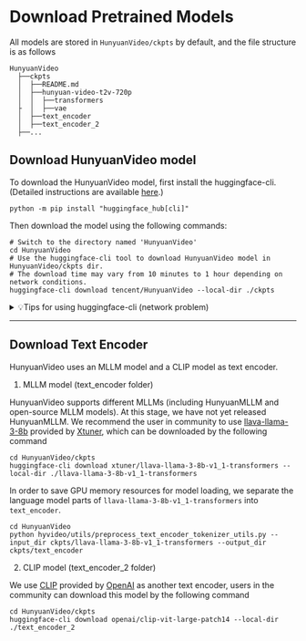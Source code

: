 # Download Pretrained Models

All models are stored in `HunyuanVideo/ckpts` by default, and the file structure is as follows
```shell
HunyuanVideo
  ├──ckpts
  │  ├──README.md
  │  ├──hunyuan-video-t2v-720p
  │  │  ├──transformers
  ├  │  ├──vae
  │  ├──text_encoder
  │  ├──text_encoder_2
  ├──...
```

## Download HunyuanVideo model
To download the HunyuanVideo model, first install the huggingface-cli. (Detailed instructions are available [here](https://huggingface.co/docs/huggingface_hub/guides/cli).)

```shell
python -m pip install "huggingface_hub[cli]"
```

Then download the model using the following commands:

```shell
# Switch to the directory named 'HunyuanVideo'
cd HunyuanVideo
# Use the huggingface-cli tool to download HunyuanVideo model in HunyuanVideo/ckpts dir.
# The download time may vary from 10 minutes to 1 hour depending on network conditions.
huggingface-cli download tencent/HunyuanVideo --local-dir ./ckpts
```

<details>
<summary>💡Tips for using huggingface-cli (network problem)</summary>

##### 1. Using HF-Mirror

If you encounter slow download speeds in China, you can try a mirror to speed up the download process. For example,

```shell
HF_ENDPOINT=https://hf-mirror.com huggingface-cli download tencent/HunyuanVideo --local-dir ./ckpts
```

##### 2. Resume Download

`huggingface-cli` supports resuming downloads. If the download is interrupted, you can just rerun the download 
command to resume the download process.

Note: If an `No such file or directory: 'ckpts/.huggingface/.gitignore.lock'` like error occurs during the download 
process, you can ignore the error and rerun the download command.

</details>

---

## Download Text Encoder

HunyuanVideo uses an MLLM model and a CLIP model as text encoder.

1. MLLM model (text_encoder folder)

HunyuanVideo supports different MLLMs (including HunyuanMLLM and open-source MLLM models). At this stage, we have not yet released HunyuanMLLM. We recommend the user in community to use [llava-llama-3-8b](https://huggingface.co/xtuner/llava-llama-3-8b-v1_1-transformers) provided by [Xtuner](https://huggingface.co/xtuner), which can be downloaded by the following command

```shell
cd HunyuanVideo/ckpts
huggingface-cli download xtuner/llava-llama-3-8b-v1_1-transformers --local-dir ./llava-llama-3-8b-v1_1-transformers
```

In order to save GPU memory resources for model loading, we separate the language model parts of `llava-llama-3-8b-v1_1-transformers` into `text_encoder`.
```
cd HunyuanVideo
python hyvideo/utils/preprocess_text_encoder_tokenizer_utils.py --input_dir ckpts/llava-llama-3-8b-v1_1-transformers --output_dir ckpts/text_encoder
```

2. CLIP model (text_encoder_2 folder)

We use [CLIP](https://huggingface.co/openai/clip-vit-large-patch14) provided by [OpenAI](https://openai.com) as another text encoder, users in the community can download this model by the following command

```
cd HunyuanVideo/ckpts
huggingface-cli download openai/clip-vit-large-patch14 --local-dir ./text_encoder_2
```
